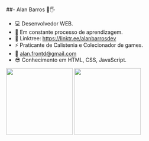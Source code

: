 ##- Alan Barros 🤘🖐

- 💻 Desenvolvedor WEB.
- 🌱 Em constante processo de aprendizagem.
- 💬 Linktree: https://linktr.ee/alanbarrosdev
- ⚡ Praticante de Calistenia e Colecionador de games.
- 📧 alan.frontd@gmail.com
- 😎 Conhecimento em HTML, CSS, JavaScript.


<div>
<img height="180em" src="https://github-readme-stats.vercel.app/api?username=AlanBarros-dev&show_icons=true&theme=dark">

<img height="180em" src="https://github-readme-stats.vercel.app/api/top-langs/?username=AlanBarros-dev&layout=compact&langs_count=16&theme=dark">


